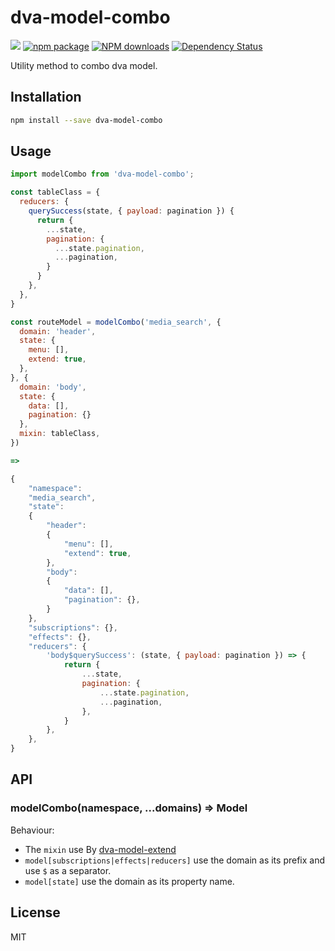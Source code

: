 # dva-model-combo

[![](https://img.shields.io/travis/yangbin1994/dva-model-combo.svg?style=flat-square)](https://travis-ci.org/yangbin1994/dva-model-combo)
[![npm package](https://img.shields.io/npm/v/dva-model-combo.svg?style=flat-square)](https://www.npmjs.org/package/dva-model-combo)
[![NPM downloads](http://img.shields.io/npm/dm/dva-model-combo.svg?style=flat-square)](https://npmjs.org/package/dva-model-combo)
[![Dependency Status](https://david-dm.org/yangbin1994/dva-model-combo.svg?style=flat-square)](https://david-dm.org/yangbin1994/dva-model-combo)

Utility method to combo dva model.

## Installation

```bash
npm install --save dva-model-combo
```

## Usage

````js
import modelCombo from 'dva-model-combo';

const tableClass = {
  reducers: {
    querySuccess(state, { payload: pagination }) {
      return { 
        ...state, 
        pagination: {
          ...state.pagination,
          ...pagination,
        }
      }
    },
  },
}

const routeModel = modelCombo('media_search', {
  domain: 'header',
  state: {
    menu: [],
    extend: true,
  },
}, {
  domain: 'body',
  state: {
    data: [],
    pagination: {}
  },
  mixin: tableClass,
})

=>

{
    "namespace":
    "media_search",
    "state":
    {
        "header":
        {
            "menu": [],
            "extend": true,
        },
        "body":
        {
            "data": [],
            "pagination": {},
        }
    },
    "subscriptions": {},
    "effects": {},
    "reducers": {
        'body$querySuccess': (state, { payload: pagination }) => {
            return {
                ...state,
                pagination: {
                    ...state.pagination,
                    ...pagination,
                },
            }
        },
    },
}

````

## API

### modelCombo(namespace, ...domains) => Model

Behaviour:
* The `mixin` use By [dva-model-extend](https://github.com/dvajs/dva-model-extend)
* `model[subscriptions|effects|reducers]` use the domain as its prefix and use `$` as a separator.
* `model[state]` use the domain as its property name.

## License

MIT
